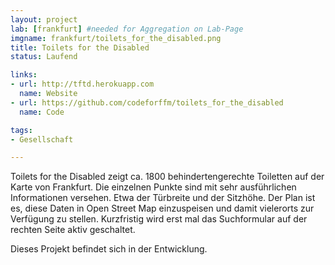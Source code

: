 ```yaml
---
layout: project
lab: [frankfurt] #needed for Aggregation on Lab-Page
imgname: frankfurt/toilets_for_the_disabled.png
title: Toilets for the Disabled
status: Laufend

links:
- url: http://tftd.herokuapp.com
  name: Website
- url: https://github.com/codeforffm/toilets_for_the_disabled
  name: Code

tags:
- Gesellschaft

---
```

Toilets for the Disabled zeigt ca. 1800 behindertengerechte Toiletten auf der Karte von Frankfurt. Die einzelnen Punkte sind mit sehr ausführlichen Informationen versehen. Etwa der Türbreite und der Sitzhöhe. Der Plan ist es, diese Daten in Open Street Map einzuspeisen und damit vielerorts zur Verfügung zu stellen. Kurzfristig wird erst mal das Suchformular auf der rechten Seite aktiv geschaltet.

Dieses Projekt befindet sich in der Entwicklung.
